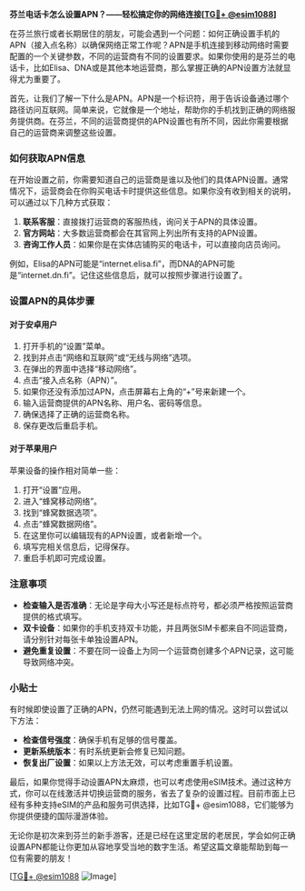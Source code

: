 **芬兰电话卡怎么设置APN？——轻松搞定你的网络连接[[TG💪+ @esim1088](https://t.me/s/esim1088)]**

在芬兰旅行或者长期居住的朋友，可能会遇到一个问题：如何正确设置手机的APN（接入点名称）以确保网络正常工作呢？APN是手机连接到移动网络时需要配置的一个关键参数，不同的运营商有不同的设置要求。如果你使用的是芬兰的电话卡，比如Elisa、DNA或是其他本地运营商，那么掌握正确的APN设置方法就显得尤为重要了。

首先，让我们了解一下什么是APN。APN是一个标识符，用于告诉设备通过哪个路径访问互联网。简单来说，它就像是一个地址，帮助你的手机找到正确的网络服务提供商。在芬兰，不同的运营商提供的APN设置也有所不同，因此你需要根据自己的运营商来调整这些设置。

### 如何获取APN信息

在开始设置之前，你需要知道自己的运营商是谁以及他们的具体APN设置。通常情况下，运营商会在你购买电话卡时提供这些信息。如果你没有收到相关的说明，可以通过以下几种方式获取：

1. **联系客服**：直接拨打运营商的客服热线，询问关于APN的具体设置。
2. **官方网站**：大多数运营商都会在其官网上列出所有支持的APN设置。
3. **咨询工作人员**：如果你是在实体店铺购买的电话卡，可以直接向店员询问。

例如，Elisa的APN可能是“internet.elisa.fi”，而DNA的APN可能是“internet.dn.fi”。记住这些信息后，就可以按照步骤进行设置了。

### 设置APN的具体步骤

#### 对于安卓用户

1. 打开手机的“设置”菜单。
2. 找到并点击“网络和互联网”或“无线与网络”选项。
3. 在弹出的界面中选择“移动网络”。
4. 点击“接入点名称（APN）”。
5. 如果你还没有添加过APN，点击屏幕右上角的“+”号来新建一个。
6. 输入运营商提供的APN名称、用户名、密码等信息。
7. 确保选择了正确的运营商名称。
8. 保存更改后重启手机。

#### 对于苹果用户

苹果设备的操作相对简单一些：

1. 打开“设置”应用。
2. 进入“蜂窝移动网络”。
3. 找到“蜂窝数据选项”。
4. 点击“蜂窝数据网络”。
5. 在这里你可以编辑现有的APN设置，或者新增一个。
6. 填写完相关信息后，记得保存。
7. 重启手机即可完成设置。

### 注意事项

- **检查输入是否准确**：无论是字母大小写还是标点符号，都必须严格按照运营商提供的格式填写。
- **双卡设备**：如果你的手机支持双卡功能，并且两张SIM卡都来自不同运营商，请分别针对每张卡单独设置APN。
- **避免重复设置**：不要在同一设备上为同一个运营商创建多个APN记录，这可能导致网络冲突。

### 小贴士

有时候即使设置了正确的APN，仍然可能遇到无法上网的情况。这时可以尝试以下方法：

- **检查信号强度**：确保手机有足够的信号覆盖。
- **更新系统版本**：有时系统更新会修复已知问题。
- **恢复出厂设置**：如果以上方法无效，可以考虑重置手机设置。

最后，如果你觉得手动设置APN太麻烦，也可以考虑使用eSIM技术。通过这种方式，你可以在线激活并切换运营商的服务，省去了复杂的设置过程。目前市面上已经有多种支持eSIM的产品和服务可供选择，比如TG💪+ @esim1088，它们能够为你提供便捷的国际漫游体验。

无论你是初次来到芬兰的新手游客，还是已经在这里定居的老居民，学会如何正确设置APN都能让你更加从容地享受当地的数字生活。希望这篇文章能帮助到每一位有需要的朋友！

[[TG💪+ @esim1088](https://t.me/s/esim1088) ![Image](https://i.postimg.cc/4NQfJmqS/Snipaste-2025-05-13-00-14-12.png)]